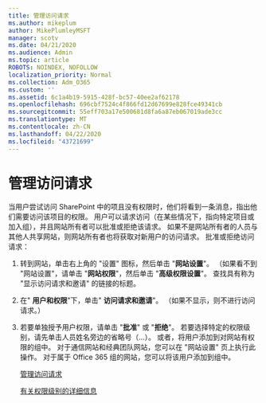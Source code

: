 ```yaml
---
title: 管理访问请求
ms.author: mikeplum
author: MikePlumleyMSFT
manager: scotv
ms.date: 04/21/2020
ms.audience: Admin
ms.topic: article
ROBOTS: NOINDEX, NOFOLLOW
localization_priority: Normal
ms.collection: Adm_O365
ms.custom: ''
ms.assetid: 6c1a4b19-5915-428f-bc57-40ee2af62178
ms.openlocfilehash: 696cbf7524c4f866fd12d67699e828fce49341cb
ms.sourcegitcommit: 55eff703a17e500681d8fa6a87eb067019ade3cc
ms.translationtype: MT
ms.contentlocale: zh-CN
ms.lasthandoff: 04/22/2020
ms.locfileid: "43721699"
---
```

# <a name="manage-access-requests"></a>管理访问请求

当用户尝试访问 SharePoint 中的项且没有权限时，他们将看到一条消息，指出他们需要访问该项目的权限。 用户可以请求访问（在某些情况下，指向特定项目或加入组），并且网站所有者可以批准或拒绝该请求。 如果不是网站所有者的人员与其他人共享网站，则网站所有者也将获取对新用户的访问请求。 批准或拒绝访问请求：
  
1. 转到网站，单击右上角的 "设置" 图标，然后单击 "**网站设置**"。 （如果看不到 "网站设置"，请单击 "**网站权限**"，然后单击 "**高级权限设置**"。 查找具有称为 "显示访问请求和邀请" 的链接的标题。
    
2. 在" **用户和权限**"下，单击" **访问请求和邀请**"。 （如果不显示，则不进行访问请求。）
    
3. 若要单独授予用户权限，请单击 "**批准**" 或 "**拒绝**"。 若要选择特定的权限级别，请先单击人员姓名旁边的省略号（...）。 或者，将用户添加到对网站有权限的组中。 对于通信网站和经典团队网站，您可以在 "网站设置" 页上执行此操作。 对于属于 Office 365 组的网站，您可以将该用户添加到组中。
    
    [管理访问请求](https://go.microsoft.com/fwlink/?linkid=2008747)
    
    [有关权限级别的详细信息](https://go.microsoft.com/fwlink/?linkid=867071)
    

